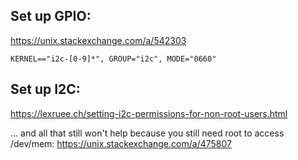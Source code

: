 ## Set up GPIO:

https://unix.stackexchange.com/a/542303

```
KERNEL=="i2c-[0-9]*", GROUP="i2c", MODE="0660"
```

## Set up I2C:

https://lexruee.ch/setting-i2c-permissions-for-non-root-users.html


... and all that still won't help because you still need root to access /dev/mem: https://unix.stackexchange.com/a/475807

